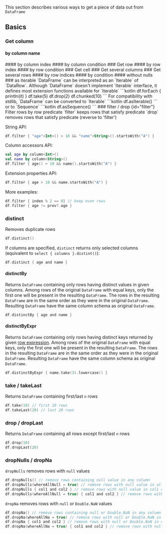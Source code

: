 [//]: # (title: Access)

<!---IMPORT docs.api.Access-->
This section describes various ways to get a piece of data out from `DataFrame`
## Basics
### Get column
#### by column name
<tabs>
<tab title="Properties">
<!---FUN getColumnByName_properties-->
<!---END-->
</tab><tab title="Accessors">
<!---FUN getColumnByName_accessors-->
<!---END-->
</tab><tab title="Strings">
<!---FUN getColumnByName_strings-->
<!---END-->
</tab></tabs>
#### by column index
<!---FUN getColumnByIndex-->
<!---END-->
#### by column condition
<!---FUN getColumnByCondition-->
<!---END-->
### Get row
#### by row index
<!---FUN getRowByIndex-->
<!---END-->
#### by row condition
<!---FUN getRowByCondition_properties-->
<!---END-->
### Get cell
<!---FUN getCell_strings-->
<!---END-->
### Get several columns
<!---FUN getColumnsByName_strings-->
<!---END-->
### Get several rows
#### by row indices
<!---FUN getRowsByIndices-->
<!---END-->
#### by condition
<tabs>
<tab title="Properties">
<!---FUN getRowsByCondition_properties-->
<!---END-->
</tab><tab title="Properties">
<!---FUN getRowsByCondition_accessors-->
<!---END-->
</tab><tab title="Strings">
<!---FUN getRowsByCondition_strings-->
<!---END-->
</tab>
</tabs>
#### without nulls
<!---FUN dropNulls_properties-->
<!---END-->
### as iterable
`DataFrame` can be interpreted as an `Iterable` of `DataRow`. Although `DataFrame` doesn't implement `Iterable` interface, it defines most extension functions available for `Iterable`
```kotlin
df.forEach { println(it) }
df.take(5)
df.drop(2)
df.chunked(10)
```
For compatibility with stdlib, `DataFrame` can be converted to `Iterable`
```kotlin
df.asIterable()
```
or to `Sequence`
```kotlin
df.asSequence()
```
### filter / drop
{id="filter"}
Filter rows by row predicate
`filter` keeps rows that satisfy predicate
`drop` removes rows that satisfy predicate (reverse to 'filter')

String API:
```kotlin
df.filter { "age"<Int>() > 10 && "name"<String>().startsWith("A") }
```
Column accessors API:
```kotlin
val age by column<Int>()
val name by column<String>()
df.filter { age() > 10 && name().startsWith("A") }
```
Extension properties API:
```kotlin
df.filter { age > 10 && name.startsWith("A") }
```
More examples:
```kotlin
df.filter { index % 2 == 0} // keep even rows
df.filter { age != prev?.age }
```

### distinct
Removes duplicate rows
```kotlin
df.distinct()
```
If columns are specified, `distinct` returns only selected columns (equivalent to `select { columns }.distint()`):
```kotlin
df.distinct { age and name }
```
#### distinctBy
Returns `DataFrame` containing only rows having distinct values in given columns.
Among rows of the original `DataFrame` with equal keys, only the first one will be present in the resulting `DataFrame`.
The rows in the resulting `DataFrame` are in the same order as they were in the original `DataFrame`.
Resulting `DataFrame` have the same column schema as original `DataFrame`.
```kotlin
df.distinctBy { age and name }
```
#### distinctByExpr
Returns `DataFrame` containing only rows having distinct keys returned by given [row expression](rowExpressions.md).
Among rows of the original `DataFrame` with equal keys, only the first one will be present in the resulting `DataFrame`.
The rows in the resulting `DataFrame` are in the same order as they were in the original `DataFrame`.
Resulting `DataFrame` have the same column schema as original `DataFrame`.
```kotlin
df.distinctByExpr { name.take(3).lowercase() }
```
### take / takeLast
Returns `DataFrame` containing first/last `n` rows
```kotlin
df.take(10) // first 10 rows
df.takeLast(20) // last 20 rows
```
### drop / dropLast
Returns `DataFrame` containing all rows except first/last `n` rows
```kotlin
df.drop(10)
df.dropLast(20)
```
### dropNulls / dropNa
`dropNulls` removes rows with `null` values
```kotlin
df.dropNulls() // remove rows containing null value in any column
df.dropNulls(whereAllNull = true) // remove rows with null value in all columns
df.dropNulls { col1 and col2 } // remove rows with null value in col1 or col2 columns
df.dropNulls(whereAllNull = true) { col1 and col2 } // remove rows with null value in col1 and col2 columns
```
`dropNa` removes rows with `null` or `Double.NaN` values
```kotlin
df.dropNa() // remove rows containing null or Double.NaN in any column
df.dropNa(whereAllNa = true) // remove rows with null or Double.NaN in all columns
df.dropNa { col1 and col2 } // remove rows with null or Double.NaN in col1 or col2 columns
df.dropNa(whereAllNa = true) { col1 and col2 } // remove rows with null or Double.NaN in col1 and col2 columns
```
